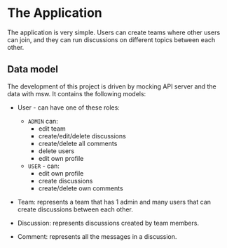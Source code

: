 # The Application

The application is very simple. Users can create teams where other users can join, and they can run discussions on different topics between each other.

## Data model

The development of this project is driven by mocking API server and the data with msw. It contains the following models:

- User - can have one of these roles:

  - `ADMIN` can:
    - edit team
    - create/edit/delete discussions
    - create/delete all comments
    - delete users
    - edit own profile
  - `USER` - can:
    - edit own profile
    - create discussions
    - create/delete own comments

- Team: represents a team that has 1 admin and many users that can create discussions between each other.

- Discussion: represents discussions created by team members.

- Comment: represents all the messages in a discussion.
